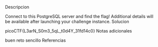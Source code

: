 Descripcion

Connect to this PostgreSQL server and find the flag!
Additional details will be available after launching your challenge instance.
Solucion

picoCTF{L3arN_S0m3_5qL_t0d4Y_31fd14c0}
Notas adicionales

buen reto sencillo
Referencias